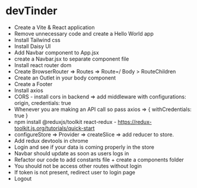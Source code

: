 # devTinder

- Create a Vite & React application
- Remove unnecessary code and create a Hello World app
- Install Tailwind css
- Install Daisy UI
- Add Navbar component to App.jsx
- create a Navbar.jsx to separate component file
- Install react router dom
- Create BrowserRouter => Routes => Route=/ Body > RouteChildren
- Create an Outlet in your body component
- Create a Footer
- Install axios
- CORS - install cors in backend => add middleware with configurations: origin, credentials: true
- Whenever you are making an API call so pass axios => { withCredentials: true }
- npm install @reduxjs/toolkit react-redux - https://redux-toolkit.js.org/tutorials/quick-start
- configureStore => Provider => createSlice => add reducer to store.
- Add redux devtools in chrome
- Login and see if your data is coming properly in the store
- Navbar should update as soon as users logs in 
- Refactor our code to add constants file + create a components folder
- You should not be access other routes without login
- If token is not present, redirect user to login page
- Logout